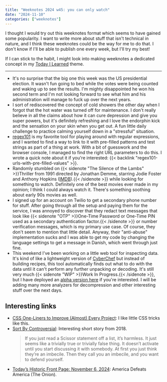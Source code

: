 ```yaml
---
title: "Weeknotes 2024 w45: you can only watch"
date: "2024-11-10"
categories: ["weeknotes"]
---
```


I thought I would try out this weeknotes format which seems to have gained some popularity. I want to write more about
stuff that isn't technical in nature, and I think these weeknotes could be the way for me to do that. I don't know if
I'll be able to publish one every week, but I'll try my best!

If I can stick to the habit, I might look into making weeknotes a dedicated concept in my [Today I Learned](https://github.com/michenriksen/hugo-theme-til) theme.

----

- It's no surprise that the big one this week was the US presidential election. It wasn't fun going to bed while the
votes were being counted and waking up to see the results. I'm mighty disappointed he won his second term and I'm not
looking forward to see what him and his administration will manage to fuck up over the next years.
- I sort of rediscovered the concept of cold showers the other day when I forgot that the hot water was turned off for
maintenance. I don't really believe in all the claims about how it can cure depression and give you super powers, but
it's definitely refreshing and I love the endorphin kick and the sensation on your skin when you get out. A fun little
daily challenge to practice calming yourself down in a "stressful" situation.
- [regex101](https://regex101.com/) is my favorite tool for playing around with regular expressions, and I wanted to
find a way to link to it with pre-filled patterns and test strings as part of a thing at work. With a bit of guesswork
and the browser console, I managed to find the right URL parameters to do this.
I wrote a quick note about it if you're interested: {{< backlink "regex101-urls-with-pre-filled-values" >}}.
- Randomly stumbled on {{< sidenote "The Silence of the Lambs" >}}Thriller from 1991 directed by Jonathan Demme,
starring Jodie Foster and Anthony Hopkins (<a href="https://www.imdb.com/title/tt0102926/">IMDB</a>).{{< /sidenote >}}
while looking for something to watch. Definitely one of the best movies ever made in my opinion; I think I could always
watch it. There's something soothing about early 90s movies as well.
- I signed up for an account on Twilio to get a secondary phone number for stuff. After going through all the setup and
paying them for the service, I was annoyed to discover that they redact text messages that look like
{{< sidenote "OTP" >}}One-Time Password or One-Time PIN used as a secondary authentication factor.{{< /sidenote >}} or
number verification messages, which is my primary use case. Of course, they don't seem to mention that little detail.
Anyway, their "anti-abuse" implementation sucks and I was able to get my code by changing the language settings to get a
message in Danish, which went through just fine.
- This weekend I've been working on a little web tool for inspecting data. It's kind of like a lightweight version of
[CyberChef](https://gchq.github.io/CyberChef/) but instead of building recipes, this tool automatically finds out what
to do with the data until it can't perform any further unpacking or decoding. It's still very much
{{< sidenote "WIP" >}}Work In Progress.{{< /sidenote >}}, but I have deployed an [alpha version here](https://michenriksen.com/inspectra/)
if you're interested. I will be adding many more analyzers for decompression and other interesting stuff over the next
days.

## Interesting links

- [CSS One-Liners to Improve (Almost) Every Project]: I like little CSS tricks like this.
- [Sort By Controversial]: Interesting short story from 2018.
  > If you just read a Scissor statement off a list, it’s harmless. It just seems like a trivially true or trivially
    false thing. It doesn’t activate until you start discussing it with somebody. At first you just think they’re an
    imbecile. Then they call you an imbecile, and you want to defend yourself.
- [Today’s Historic Front Page: November 6, 2024]: America Defeats America (The Onion).

[CSS One-Liners to Improve (Almost) Every Project]: https://alvaromontoro.com/blog/68055/ten-css-one-liners-for-almost-every-project#limit-content-width
[Sort By Controversial]: https://slatestarcodex.com/2018/10/30/sort-by-controversial/
[Today’s Historic Front Page: November 6, 2024]: https://theonion.com/todays-historic-front-page-november-6-2024/

